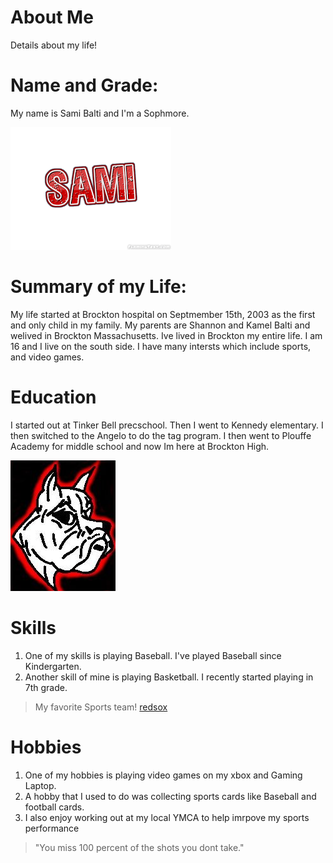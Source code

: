 # About Me 
Details about my life!

# Name and Grade:
My name is Sami Balti and I'm a Sophmore.

![Sami](./sami.png)

# Summary of my Life:
My life started at Brockton hospital on Septmember 15th, 2003 as the first and only child in my family. My parents are Shannon and Kamel Balti and welived in Brockton Massachusetts. Ive lived in Brockton my entire life. I am 16 and I live on the south side. I have many intersts which include sports, and video games.

# Education
 I started out at Tinker Bell precschool. Then I went to Kennedy elementary. I then switched to the Angelo to do the tag program. I then went to Plouffe Academy for middle school and now Im here at Brockton High.

![Brockton](./boxers.jpeg)

 # Skills
 1. One of my skills is playing Baseball. I've played Baseball since Kindergarten.
 2. Another skill of mine is playing Basketball. I recently started playing in 7th grade.

 > My favorite Sports team!
[redsox](https://www.mlb.com/redsox/news)

 # Hobbies
1. One of my hobbies is playing video games on my xbox and Gaming Laptop.
2. A hobby that I used to do was collecting sports cards like Baseball and football cards.
3. I also enjoy working out at my local YMCA to help imrpove my sports performance

> "You miss 100 percent of the shots you dont take."
